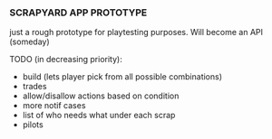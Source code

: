 ### SCRAPYARD APP PROTOTYPE

just a rough prototype for playtesting purposes. Will become an API (someday)

TODO (in decreasing priority):

* build (lets player pick from all possible combinations)
* trades
* allow/disallow actions based on condition
* more notif cases
* list of who needs what under each scrap
* pilots
